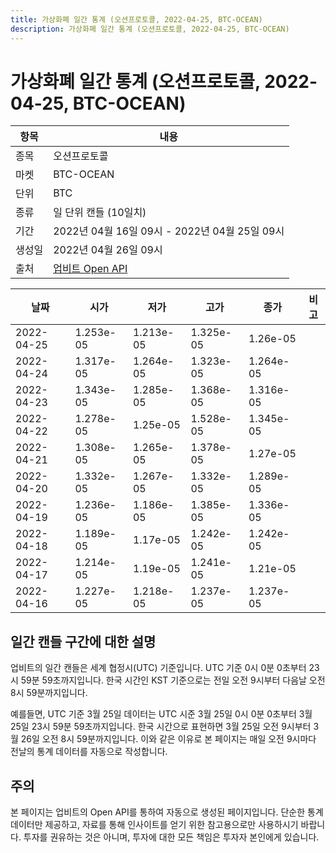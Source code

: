 ```yaml
---
title: 가상화폐 일간 통계 (오션프로토콜, 2022-04-25, BTC-OCEAN)
description: 가상화폐 일간 통계 (오션프로토콜, 2022-04-25, BTC-OCEAN)
---
```



가상화폐 일간 통계 (오션프로토콜, 2022-04-25, BTC-OCEAN)
===

|항목|내용|
|--|--|
|종목|오션프로토콜|
|마켓|BTC-OCEAN|
|단위|BTC|
|종류|일 단위 캔들 (10일치)|
|기간|2022년 04월 16일 09시 - 2022년 04월 25일 09시|
|생성일|2022년 04월 26일 09시|
|출처|[업비트 Open API](https://docs.upbit.com)|


|날짜|시가|저가|고가|종가|비고|
|--|--|--|--|--|--|
|2022-04-25|1.253e-05|1.213e-05|1.325e-05|1.26e-05|    |
|2022-04-24|1.317e-05|1.264e-05|1.323e-05|1.264e-05|    |
|2022-04-23|1.343e-05|1.285e-05|1.368e-05|1.316e-05|    |
|2022-04-22|1.278e-05|1.25e-05|1.528e-05|1.345e-05|    |
|2022-04-21|1.308e-05|1.265e-05|1.378e-05|1.27e-05|    |
|2022-04-20|1.332e-05|1.267e-05|1.332e-05|1.289e-05|    |
|2022-04-19|1.236e-05|1.186e-05|1.385e-05|1.336e-05|    |
|2022-04-18|1.189e-05|1.17e-05|1.242e-05|1.242e-05|    |
|2022-04-17|1.214e-05|1.19e-05|1.241e-05|1.21e-05|    |
|2022-04-16|1.227e-05|1.218e-05|1.237e-05|1.237e-05|    |


일간 캔들 구간에 대한 설명
---


업비트의 일간 캔들은 세계 협정시(UTC) 기준입니다. 
UTC 기준 0시 0분 0초부터 23시 59분 59초까지입니다. 
한국 시간인 KST 기준으로는 전일 오전 9시부터 다음날 오전 8시 59분까지입니다. 


예를들면, UTC 기준 3월 25일 데이터는 UTC 시준 3월 25일 0시 0분 0초부터 3월 25일 23시 59분 59초까지입니다. 
한국 시간으로 표현하면 3월 25일 오전 9시부터 3월 26일 오전 8시 59분까지입니다. 
이와 같은 이유로 본 페이지는 매일 오전 9시마다 전날의 통계 데이터를 자동으로 작성합니다. 


주의
---


본 페이지는 업비트의 Open API를 통하여 자동으로 생성된 페이지입니다. 
단순한 통계 데이터만 제공하고, 자료를 통해 인사이트를 얻기 위한 참고용으로만 사용하시기 바랍니다. 
투자를 권유하는 것은 아니며, 투자에 대한 모든 책임은 투자자 본인에게 있습니다. 
